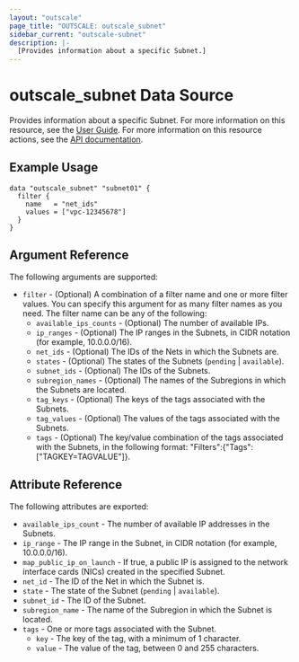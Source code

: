 ```yaml
---
layout: "outscale"
page_title: "OUTSCALE: outscale_subnet"
sidebar_current: "outscale-subnet"
description: |-
  [Provides information about a specific Subnet.]
---
```


# outscale_subnet Data Source

Provides information about a specific Subnet.
For more information on this resource, see the [User Guide](https://docs.outscale.com/en/userguide/About-VPCs.html).
For more information on this resource actions, see the [API documentation](https://docs.outscale.com/api#3ds-outscale-api-subnet).

## Example Usage

```hcl
data "outscale_subnet" "subnet01" {
  filter {
    name   = "net_ids"
    values = ["vpc-12345678"]
  }
}
```

## Argument Reference

The following arguments are supported:

* `filter` - (Optional) A combination of a filter name and one or more filter values. You can specify this argument for as many filter names as you need. The filter name can be any of the following:
    * `available_ips_counts` - (Optional) The number of available IPs.
    * `ip_ranges` - (Optional) The IP ranges in the Subnets, in CIDR notation (for example, 10.0.0.0/16).
    * `net_ids` - (Optional) The IDs of the Nets in which the Subnets are.
    * `states` - (Optional) The states of the Subnets (`pending` \| `available`).
    * `subnet_ids` - (Optional) The IDs of the Subnets.
    * `subregion_names` - (Optional) The names of the Subregions in which the Subnets are located.
    * `tag_keys` - (Optional) The keys of the tags associated with the Subnets.
    * `tag_values` - (Optional) The values of the tags associated with the Subnets.
    * `tags` - (Optional) The key/value combination of the tags associated with the Subnets, in the following format: &quot;Filters&quot;:{&quot;Tags&quot;:[&quot;TAGKEY=TAGVALUE&quot;]}.

## Attribute Reference

The following attributes are exported:

* `available_ips_count` - The number of available IP addresses in the Subnets.
* `ip_range` - The IP range in the Subnet, in CIDR notation (for example, 10.0.0.0/16).
* `map_public_ip_on_launch` - If true, a public IP is assigned to the network interface cards (NICs) created in the specified Subnet.
* `net_id` - The ID of the Net in which the Subnet is.
* `state` - The state of the Subnet (`pending` \| `available`).
* `subnet_id` - The ID of the Subnet.
* `subregion_name` - The name of the Subregion in which the Subnet is located.
* `tags` - One or more tags associated with the Subnet.
    * `key` - The key of the tag, with a minimum of 1 character.
    * `value` - The value of the tag, between 0 and 255 characters.
